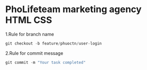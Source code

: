 # PhoLifeteam marketing agency HTML CSS

1.Rule for branch name

```javascript
git checkout -b feature/phuoctn/user-login
```

2.Rule for commit message

```javascript
git commit -m "Your task completed"
```
